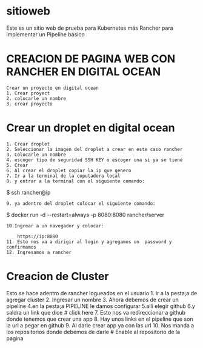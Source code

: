 # sitioweb
  Este es un sitio web de prueba para Kubernetes más Rancher para implementar un Pipeline básico  
  
 # CREACION DE PAGINA WEB CON RANCHER EN DIGITAL OCEAN
	Crear un proyecto en digital ocean 
	1. Crear proyect
	2. colocarle un nombre
	3. crear proyecto
	
 # Crear un droplet en digital ocean
	1. Crear droplet
	2. Seleccionar la imagen del droplet a crear en este caso rancher
	3. Colocarle un nombre
	4. escoger tipo de seguridad SSH KEY o escoger una si ya se tiene
	5. Crear 
	6. Al crear el droplet copiar la ip que genero
	7. Ir a la terminal de la coputadora local
	8. y entrar a la terminal con el siguiente comando:
			
$ ssh rancher@ip
	
	9. ya adentro del droplet colocar el siguiente comando:
			
$ docker run -d --restart=always -p 8080:8080 rancher/server
		
	10.Ingrear a un navegador y colocar:
		
		https://ip:8080
	11. Esto nos va a dirigir al login y agregamos un  password y confirmamos
	12. Ingresamos a rancher 
# Creacion de Cluster
Esto se hace adentro de rancher logueados en el usuario
	1. ir a la pesta;a de agregar cluster
	2. Ingresar un nombre 
	3. Ahora debemos de crear un pipeline
	4.en la pesta;a PIPELINE le damos configurar
	5.alli elegir github
	6.y saldra un link que dice # click here
	7. Esto nos va  redireccionar a github donde tenemos que crear una app
	8. Hay unos links en el pipeline que son la url a pegar en github
	9. Al darle crear app ya con las url
	10. Nos manda a los repositorios donde debemos de darle # Enable al repositorio de la pagina


  
